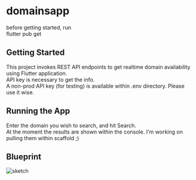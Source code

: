 # domainsapp

before getting started, run <br />
flutter pub get <br />

## Getting Started

This project invokes REST API endpoints to get realtime domain availability using Flutter application. <br />
API key is necessary to get the info.  <br />
A non-prod API key (for testing) is available within .env directory. Please use it wise.


## Running the App

Enter the domain you wish to search, and hit Search. <br />
At the moment the results are shown within the console. I'm working on pulling them within scaffold ;)


## Blueprint

![sketch](https://user-images.githubusercontent.com/49828191/126122918-172bb5a8-b1f8-4cba-a36e-22b9e2c96cd1.png)
